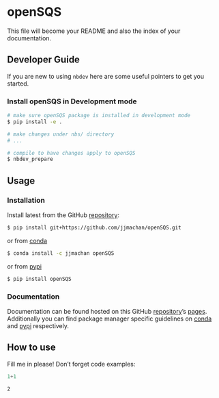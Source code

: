 # openSQS


<!-- WARNING: THIS FILE WAS AUTOGENERATED! DO NOT EDIT! -->

This file will become your README and also the index of your
documentation.

## Developer Guide

If you are new to using `nbdev` here are some useful pointers to get you
started.

### Install openSQS in Development mode

``` sh
# make sure openSQS package is installed in development mode
$ pip install -e .

# make changes under nbs/ directory
# ...

# compile to have changes apply to openSQS
$ nbdev_prepare
```

## Usage

### Installation

Install latest from the GitHub
[repository](https://github.com/jjmachan/openSQS):

``` sh
$ pip install git+https://github.com/jjmachan/openSQS.git
```

or from [conda](https://anaconda.org/jjmachan/openSQS)

``` sh
$ conda install -c jjmachan openSQS
```

or from [pypi](https://pypi.org/project/openSQS/)

``` sh
$ pip install openSQS
```

### Documentation

Documentation can be found hosted on this GitHub
[repository](https://github.com/jjmachan/openSQS)’s
[pages](https://jjmachan.github.io/openSQS/). Additionally you can find
package manager specific guidelines on
[conda](https://anaconda.org/jjmachan/openSQS) and
[pypi](https://pypi.org/project/openSQS/) respectively.

## How to use

Fill me in please! Don’t forget code examples:

``` python
1+1
```

    2
